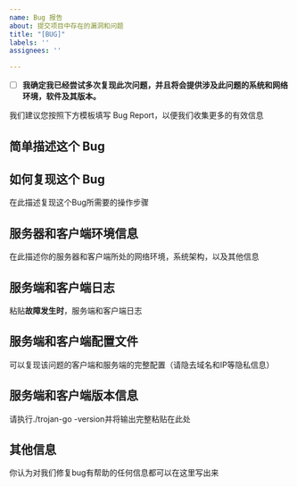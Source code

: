 ```yaml
---
name: Bug 报告
about: 提交项目中存在的漏洞和问题
title: "[BUG]"
labels: ''
assignees: ''

---
```


- [ ] **我确定我已经尝试多次复现此次问题，并且将会提供涉及此问题的系统和网络环境，软件及其版本。**

我们建议您按照下方模板填写 Bug Report，以便我们收集更多的有效信息

## 简单描述这个 Bug

## 如何复现这个 Bug

在此描述复现这个Bug所需要的操作步骤

## 服务器和客户端环境信息

在此描述你的服务器和客户端所处的网络环境，系统架构，以及其他信息

## 服务端和客户端日志

粘贴**故障发生时**，服务端和客户端日志

## 服务端和客户端配置文件

可以复现该问题的客户端和服务端的完整配置（请隐去域名和IP等隐私信息）

## 服务端和客户端版本信息

请执行./trojan-go -version并将输出完整粘贴在此处

## 其他信息

你认为对我们修复bug有帮助的任何信息都可以在这里写出来
